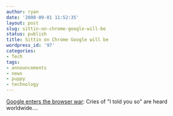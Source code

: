 ```yaml
---
author: ryan
date: '2008-09-01 11:52:35'
layout: post
slug: sittin-on-chrome-google-will-be
status: publish
title: Sittin on Chrome Google will be
wordpress_id: '97'
categories:
- Tech
tags:
- announcements
- news
- puppy
- technology
---
```


[Google enters the browser war](http://blogoscoped.com/google-chrome/):
Cries of "I told you so" are heard worldwide....
